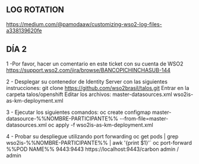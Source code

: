 ## LOG ROTATION
https://medium.com/@pamodaaw/customizing-wso2-log-files-a338139620fe

## DÍA 2
1 -Por favor, hacer un comentario en este ticket con su cuenta de WSO2
https://support.wso2.com/jira/browse/BANCOPICHINCHASUB-144

2 - Desplegar su contenedor de Identity Server con las siguientes instrucciones:
git clone https://github.com/wso2brasil/talos.git
Entrar en la carpeta talos/openshift
Editar los archivos:
master-datasources.xml
wso2is-as-km-deployment.xml

3 - Ejecutar los siguientes comandos:
oc create configmap master-datasource-%%NOMBRE-PARTICIPANTE%% --from-file=master-datasources.xml
oc apply -f wso2is-as-km-deployment.xml

4 - Probar su despliegue utilizando port forwarding
oc get pods | grep wso2is-%%NOMBRE-PARTICIPANTE%% | awk '{print $1}'`
oc port-forward %%POD NAME%% 9443:9443
https://localhost:9443/carbon
admin / admin